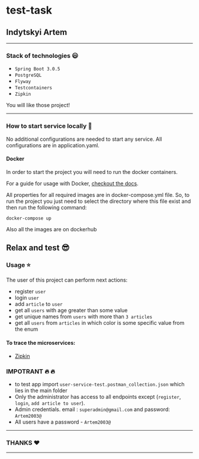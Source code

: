# test-task
## Indytskyi Artem 
---
### Stack of technologies :smiley:

- `Spring Boot 3.0.5`
- `PostgreSQL` 
- `Flyway`
- `Testcontainers`
- `Zipkin`

You will like those project!

---
### How to start service locally :construction_worker:

No additional configurations are needed to start any service. 
All configurations are in application.yaml.


#### Docker

In order to start the project you will need to run the docker containers. 

For a guide for usage with Docker, [checkout the docs](https://github.com/maildev/maildev/blob/master/docs/docker.md).

All properties for all required images are in docker-compose.yml file. So, to run the project you just need to select the directory where this file exist and then run the following command:

```
docker-compose up
````
Also all the images are on dockerhub

Relax and test :sunglasses:
---
### Usage :star:
The user of this project can perform next actions:
- register `user` 
- login `user`
- add `article` to `user`
- get all `users` with age greater than some value
- get unique names from `users` with more than `3 articles`
- get all `users` from `articles` in which color is some specific value from the enum

#### To trace the microservices:
- [Zipkin](http://localhost:9411/zipkin)

### IMPOTRANT :fire: :fire:
 - to test app import `user-service-test.postman_collection.json` which lies in the main folder
 - Only the administrator has access to all endpoints except (`register`, `login`, `add article to user`).
 - Admin сredentials. email : `superadmin@gmail.com` and password: `Artem2003@`
 - All users have a password - `Artem2003@`
---
### THANKS :heart:
---
